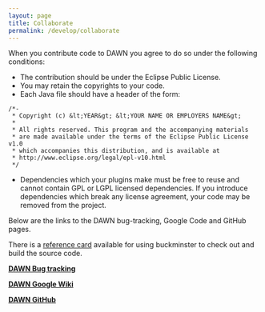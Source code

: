 ```yaml
---
layout: page
title: Collaborate
permalink: /develop/collaborate
---
```

When you contribute code to DAWN you agree to do so under the following conditions:

* The contribution should be under the Eclipse Public License.
* You may retain the copyrights to your code. 
* Each Java file should have a header of the form:

~~~
/*-
 * Copyright (c) &lt;YEAR&gt; &lt;YOUR NAME OR EMPLOYERS NAME&gt;
 *
 * All rights reserved. This program and the accompanying materials
 * are made available under the terms of the Eclipse Public License v1.0
 * which accompanies this distribution, and is available at
 * http://www.eclipse.org/legal/epl-v10.html
 */ 
~~~
* Dependencies which your plugins make must be free to reuse and cannot contain GPL or LGPL licensed dependencies. If you introduce dependencies which break any license agreement, your code may be removed from the project.

Below are the links to the DAWN bug-tracking, Google Code and GitHub pages.  

There is a [reference card](https://alfred.diamond.ac.uk/documentation/manuals/Reference_Card/trunk/reference.html) available for using buckminster to check out and build the source code.

[**DAWN Bug tracking**](https://jira.diamond.ac.uk/browse/DAWNSCI)  
  
[**DAWN Google Wiki**](http://code.google.com/a/eclipselabs.org/p/dawn/w/list)

[**DAWN GitHub**](https://github.com/DawnScience)
